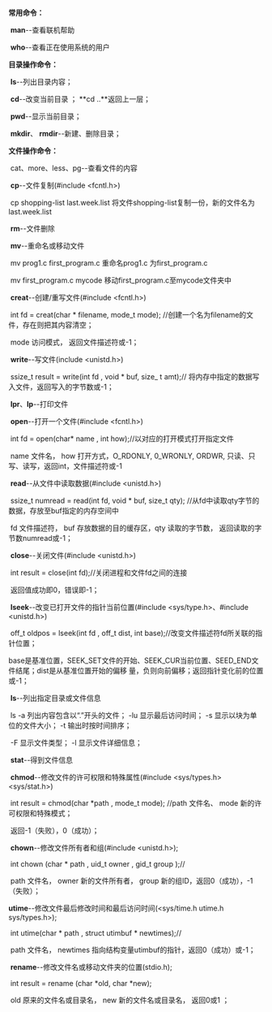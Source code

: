 **常用命令：**

​	**man**--查看联机帮助

​	**who**--查看正在使用系统的用户

**目录操作命令：**

​	**ls**--列出目录内容；

​	**cd**--改变当前目录  ； **cd ..**返回上一层；

​	**pwd**--显示当前目录；

​	**mkdir**、 **rmdir**--新建、删除目录；

**文件操作命令：**

​	cat、more、less、pg--查看文件的内容

​	**cp**--文件复制(#include <fcntl.h>)

​			cp shopping-list last.week.list  将文件shopping-list复制一份，新的文件名为last.week.list

​	**rm**--文件删除

​	**mv**--重命名或移动文件

​			mv prog1.c first_program.c 重命名prog1.c 为first_program.c

​			mv first_program.c mycode 移动first_program.c至mycode文件夹中

​	**creat**--创建/重写文件(#include <fcntl.h>)

​			int fd = creat(char * filename, mode_t mode); //创建一个名为filename的文件，存在则把其内容清空；

​			mode 访问模式， 返回文件描述符或-1；

​	**write**--写文件(include <unistd.h>)

​			ssize_t result = write(int fd , void * buf, size_ t amt);// 将内存中指定的数据写入文件，返回写入的字节数或-1；

​	**lpr**、**lp**--打印文件

​	**open**--打开一个文件(#include <fcntl.h>)

​			int fd = open(char* name , int how);//以对应的打开模式打开指定文件

​			name 文件名， how 打开方式，O_RDONLY, 0_WRONLY, ORDWR, 只读、只写、读写，返回int，文件描述符或-1

​	**read**--从文件中读取数据(#include <unistd.h>)

​			ssize_t numread = read(int fd,  void * buf, size_t  qty); //从fd中读取qty字节的数据，存放至buf指定的内存空间中

​			fd 文件描述符， buf 存放数据的目的缓存区，qty 读取的字节数， 返回读取的字节数numread或-1；

​	**close**--关闭文件(#include <unistd.h>)

​			int result = close(int fd);//关闭进程和文件fd之间的连接

​			返回值成功即0，错误即-1；

​	**lseek**--改变已打开文件的指针当前位置(#include <sys/type.h>、#include <unistd.h>)

​			off_t oldpos = lseek(int fd , off_t dist, int base);//改变文件描述符fd所关联的指针位置；

​			base是基准位置，SEEK_SET文件的开始、SEEK_CUR当前位置、SEED_END文件结尾；dist是从基准位置开始的偏移			量，负则向前偏移；返回指针变化前的位置或-1；

​	**ls**--列出指定目录或文件信息

​			ls -a 列出内容包含以“.”开头的文件； -lu 显示最后访问时间； -s 显示以块为单位的文件大小； -t 输出时按时间排序； 

​			-F 显示文件类型； -l 显示文件详细信息；

​	**stat**--得到文件信息

​	**chmod**--修改文件的许可权限和特殊属性(#include <sys/types.h>  <sys/stat.h>)

​			int result = chmod(char *path , mode_t mode);  //path 文件名、 mode 新的许可权限和特殊模式；

​			返回-1（失败），0（成功）；

​	**chown**--修改文件所有者和组(#include <unistd.h>);

​			int chown (char * path , uid_t owner , gid_t group );//

​			path 文件名， owner 新的文件所有者， group 新的组ID，返回0（成功），-1（失败）；

​	**utime**--修改文件最后修改时间和最后访问时间(<sys/time.h utime.h sys/types.h>);

​			int utime(char * path , struct utimbuf * newtimes);//

​			path 文件名， newtimes 指向结构变量utimbuf的指针，返回0（成功）或-1；

​	**rename**--修改文件名或移动文件夹的位置(stdio.h);

​			int result = rename (char *old, char *new);

​			old 原来的文件名或目录名， new 新的文件名或目录名， 返回0或1 ；

​	 

​			

​			

​			
